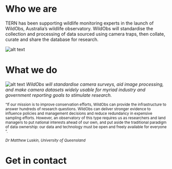 # Who we are

TERN has been supporting wildlife monitoring experts in the launch of WildObs, Australia’s wildlife observatory. 
WildObs will standardise the collection and processing of data sourced using camera traps, then collate, curate and share the database for research.

![alt text](https://www.tern.org.au/wp-content/uploads/WildObs_Website_Header_2048_400mm_1_60-2048x400.png)

# What we do

![alt text](https://www.tern.org.au/wp-content/uploads/Dashboard.jpg)
_WildObs will standardise camera surveys, aid image processing, and make camera datasets widely usable for myriad industry and government reporting goals to stimulate research._

<sub>“If our mission is to improve conservation efforts, WildObs can provide the infrastructure to answer hundreds of research questions. WildObs can deliver stronger evidence to influence policies and management decisions and reduce redundancy in expensive sampling efforts. However, an observatory of this type requires us as researchers and land managers to put national interests ahead of our own, and put aside the traditional paradigm of data ownership: our data and technology must be open and freely available for everyone ”. </sub>
  

<sub>*Dr Matthew Luskin, University of Queensland* </sub>


  
# Get in contact





